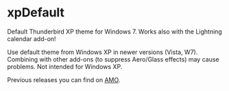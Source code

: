 # xpDefault
Default Thunderbird XP theme for Windows 7. Works also with the Lightning calendar add-on!

Use default theme from Windows XP in newer versions (Vista, W7). Combining with other add-ons (to suppress Aero/Glass effects) may cause problems. Not intended for Windows XP.

Previous releases you can find on [AMO](https://addons.mozilla.org/thunderbird/addon/xodefault/versions/).
